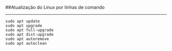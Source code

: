 ##Atualização do Linux por linhas de comando

---

```
sudo apt update
sudo apt upgrade
sudo apt full-upgrade
sudo apt dist-upgrade
sudo apt autoremove
sudo apt autoclean
```

